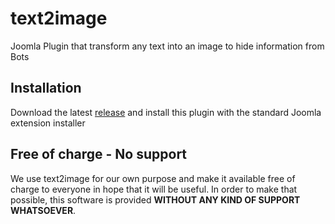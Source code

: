 # text2image

Joomla Plugin that transform any text into an image to hide information from Bots

## Installation

Download the latest <a href="https://github.com/schefa/text2image/releases">release</a> and install this plugin with the standard Joomla extension installer

## Free of charge - No support

We use text2image for our own purpose and make it available free of charge to everyone in hope that it will be useful. In order to make that possible, this software is provided **WITHOUT ANY KIND OF SUPPORT WHATSOEVER**.
